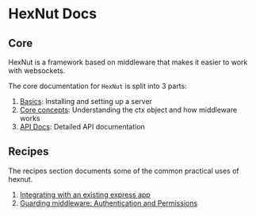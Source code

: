 # HexNut Docs

## Core

HexNut is a framework based on middleware that makes it easier to work with websockets.

The core documentation for `HexNut` is split into 3 parts:

1. <a href="basics.md">Basics</a>: Installing and setting up a server
2. <a href="core.md">Core concepts</a>: Understanding the ctx object and how middleware works
3. <a href="api.md">API Docs</a>: Detailed API documentation

## Recipes

The recipes section documents some of the common practical uses of hexnut.

1. <a href="recipes/integrating-with-an-existing-express-app.md">Integrating with an existing express app</a>
1. <a href="recipes/guarding-middleware-authentication-and-permissions.md">Guarding middleware: Authentication and Permissions</a>